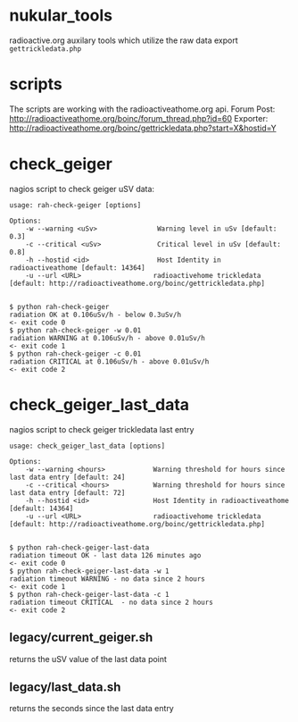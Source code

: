 # nukular_tools
radioactive.org auxilary tools which utilize the raw data export `gettrickledata.php`

# scripts
The scripts are working with the radioactiveathome.org api. 
Forum Post: http://radioactiveathome.org/boinc/forum_thread.php?id=60
Exporter:  http://radioactiveathome.org/boinc/gettrickledata.php?start=X&hostid=Y

# check_geiger

nagios script to check geiger uSV data:
    
    usage: rah-check-geiger [options]

    Options:
        -w --warning <uSv>               Warning level in uSv [default: 0.3]
        -c --critical <uSv>              Critical level in uSv [default: 0.8]
        -h --hostid <id>                 Host Identity in radioactiveathome [default: 14364]
        -u --url <URL>                  radioactivehome trickledata [default: http://radioactiveathome.org/boinc/gettrickledata.php]


    $ python rah-check-geiger
    radiation OK at 0.106uSv/h - below 0.3uSv/h
    <- exit code 0
    $ python rah-check-geiger -w 0.01
    radiation WARNING at 0.106uSv/h - above 0.01uSv/h
    <- exit code 1
    $ python rah-check-geiger -c 0.01
    radiation CRITICAL at 0.106uSv/h - above 0.01uSv/h
    <- exit code 2


# check_geiger_last_data

nagios script to check geiger trickledata last entry

    usage: check_geiger_last_data [options]

    Options:
        -w --warning <hours>            Warning threshold for hours since last data entry [default: 24]
        -c --critical <hours>           Warning threshold for hours since last data entry [default: 72]
        -h --hostid <id>                Host Identity in radioactiveathome [default: 14364]
        -u --url <URL>                  radioactivehome trickledata [default: http://radioactiveathome.org/boinc/gettrickledata.php]


    $ python rah-check-geiger-last-data 
    radiation timeout OK - last data 126 minutes ago
    <- exit code 0
    $ python rah-check-geiger-last-data -w 1
    radiation timeout WARNING - no data since 2 hours
    <- exit code 1
    $ python rah-check-geiger-last-data -c 1
    radiation timeout CRITICAL  - no data since 2 hours
    <- exit code 2

## legacy/current_geiger.sh
returns the uSV value of the last data point

## legacy/last_data.sh
returns the seconds since the last data entry
